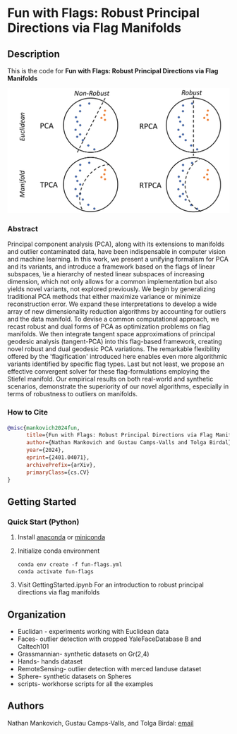 # Fun with Flags: Robust Principal Directions via Flag Manifolds

## Description

This is the code for **Fun with Flags: Robust Principal Directions via Flag Manifolds**

![Robust Principal Directions](Results/robust_manifold-1.png)

### Abstract
Principal component analysis (PCA), along with its extensions to manifolds and outlier contaminated data, have been indispensable in computer vision and machine learning. In this work, we present a unifying formalism for PCA and its variants, and introduce a framework based on the flags of linear subspaces, \ie a hierarchy of nested linear subspaces of increasing dimension, which not only allows for a common implementation but also yields novel variants, not explored previously. We begin by generalizing traditional PCA methods that either maximize variance or minimize reconstruction error. We expand these interpretations to develop a wide array of new dimensionality reduction algorithms by accounting for outliers and the data manifold. To devise a common computational approach, we recast robust and dual forms of PCA as optimization problems on flag manifolds. We then integrate tangent space approximations of principal geodesic analysis (tangent-PCA) into this flag-based framework, creating novel robust and dual geodesic PCA variations. The remarkable flexibility offered by the 'flagification' introduced here enables even more algorithmic variants identified by specific flag types. Last but not least, we propose an effective convergent solver for these flag-formulations employing the Stiefel manifold. Our empirical results on both real-world and synthetic scenarios, demonstrate the superiority of our novel algorithms, especially in terms of robustness to outliers on manifolds.

### How to Cite

```Bibtex
@misc{mankovich2024fun,
      title={Fun with Flags: Robust Principal Directions via Flag Manifolds}, 
      author={Nathan Mankovich and Gustau Camps-Valls and Tolga Birdal},
      year={2024},
      eprint={2401.04071},
      archivePrefix={arXiv},
      primaryClass={cs.CV}
}
```


## Getting Started


### Quick Start (Python)
1. Install [anaconda](https://www.anaconda.com/download) or [miniconda](https://docs.anaconda.com/free/miniconda/index.html)

1. Initialize conda environment
    ```
    conda env create -f fun-flags.yml
    conda activate fun-flags
    ```

1. Visit GettingStarted.ipynb For an introduction to robust principal directions via flag manifolds


## Organization

* Euclidan - experiments working with Euclidean data
* Faces- outlier detection with cropped YaleFaceDatabase B and Caltech101
* Grassmannian- synthetic datasets on Gr(2,4)
* Hands- hands dataset
* RemoteSensing- outlier detection with merced landuse dataset
* Sphere- synthetic datasets on Spheres
* scripts- workhorse scripts for all the examples


## Authors

Nathan Mankovich, Gustau Camps-Valls, and Tolga Birdal: [email](mailto:nathan.mankovich@gmail.com)

